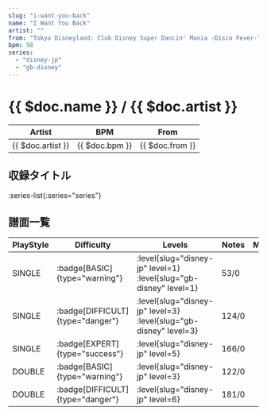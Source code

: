 ```yaml
---
slug: "i-want-you-back"
name: "I Want You Back"
artist: ""
from: "Tokyo Disneyland: Club Disney Super Dancin' Mania -Disco Fever-"
bpm: 98
series:
  - "disney-jp"
  - "gb-disney"
---
```


# {{ $doc.name }} / {{ $doc.artist }}

|Artist|BPM|From|
|------|---|----|
|{{ $doc.artist }}|{{ $doc.bpm }}|{{ $doc.from }}|

## 収録タイトル

:series-list{:series="series"}

## 譜面一覧

|PlayStyle|Difficulty|Levels|Notes|Movie|
|---------|----------|------|-----|-----|
|SINGLE| :badge[BASIC]{type="warning"}|<div class="field is-grouped is-grouped-multiline"> :level{slug="disney-jp" level=1} :level{slug="gb-disney" level=1}</div>|53/0||
|SINGLE| :badge[DIFFICULT]{type="danger"}|<div class="field is-grouped is-grouped-multiline"> :level{slug="disney-jp" level=3} :level{slug="gb-disney" level=3}</div>|124/0||
|SINGLE| :badge[EXPERT]{type="success"}|<div class="field is-grouped is-grouped-multiline"> :level{slug="disney-jp" level=5}</div>|166/0||
|DOUBLE| :badge[BASIC]{type="warning"}|<div class="field is-grouped is-grouped-multiline"> :level{slug="disney-jp" level=3}</div>|122/0||
|DOUBLE| :badge[DIFFICULT]{type="danger"}|<div class="field is-grouped is-grouped-multiline"> :level{slug="disney-jp" level=6}</div>|181/0||
